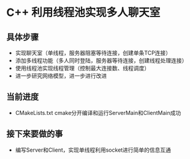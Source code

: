 # C++ 利用线程池实现多人聊天室

## 具体步骤

- 实现聊天室（单线程，服务器阻塞等待连接，创建单条TCP连接）
- 添加多线程功能（多人同时登陆，服务器等待连接，创建线程处理连接）
- 使用线程池实现线程管理（控制最大连接数、线程调度）
- 进一步研究网络模型，进一步进行改进

## 当前进度
- CMakeLists.txt cmake分开编译和运行ServerMain和ClientMain成功


## 接下来要做的事
- 编写Server和Client，实现单线程利用socket进行简单的信息互通